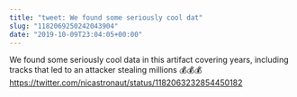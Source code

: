 ```yaml
---
title: "tweet: We found some seriously cool dat"
slug: "1182069250242043904"
date: "2019-10-09T23:04:05+00:00"
---
```

We found some seriously cool data in this artifact covering years, including tracks that led to an attacker stealing millions 💰💰💰 https://twitter.com/nicastronaut/status/1182063232854450182